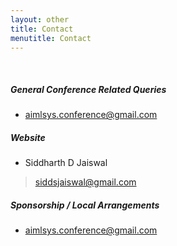 ```yaml
---
layout: other
title: Contact
menutitle: Contact
---
```


&nbsp;

##### General Conference Related Queries
* [aimlsys.conference@gmail.com](mailto:aimlsys.conference@gmail.com)


##### Website
* Siddharth D Jaiswal
> [siddsjaiswal@gmail.com](mailto:siddsjaiswal@gmail.com)


##### Sponsorship / Local Arrangements
* [aimlsys.conference@gmail.com](mailto:aimlsys.conference@gmail.com) 
